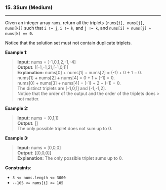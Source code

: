 ### 15. 3Sum (Medium)	
___

Given an integer array `nums`, return all the triplets `[nums[i], nums[j], nums[k]]` such that `i != j`, `i != k`, and `j != k`, and `nums[i] + nums[j] + nums[k] == 0`.

Notice that the solution set must not contain duplicate triplets.

**Example 1:**
> **Input:** nums = [-1,0,1,2,-1,-4]    
> **Output:** [[-1,-1,2],[-1,0,1]]    
> **Explanation:** 
> nums[0] + nums[1] + nums[2] = (-1) + 0 + 1 = 0.  
> nums[1] + nums[2] + nums[4] = 0 + 1 + (-1) = 0.   
> nums[0] + nums[3] + nums[4] = (-1) + 2 + (-1) = 0.   
> The distinct triplets are [-1,0,1] and [-1,-1,2].   
> Notice that the order of the output and the order of the triplets does > not matter.    

**Example 2:**
> **Input:** nums = [0,1,1]      
> **Output:** []    
> The only possible triplet does not sum up to 0.   

**Example 3:**
> **Input:** nums = [0,0,0]        
> **Output:** [[0,0,0]]     
> **Explanation:** The only possible triplet sums up to 0.    

**Constraints**:
* ```3 <= nums.length <= 3000```  
* ```--105 <= nums[i] <= 105```
